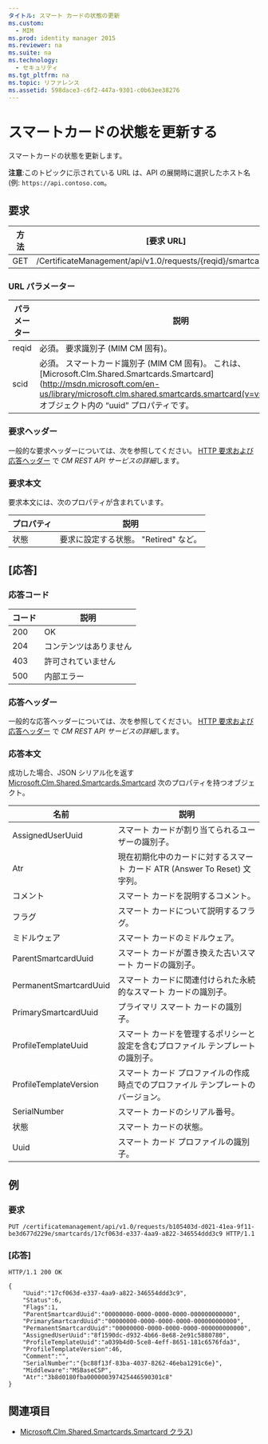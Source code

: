```yaml
---
タイトル: スマート カードの状態の更新
ms.custom:
  - MIM
ms.prod: identity manager 2015
ms.reviewer: na
ms.suite: na
ms.technology:
  - セキュリティ
ms.tgt_pltfrm: na
ms.topic: リファレンス
ms.assetid: 598dace3-c6f2-447a-9301-c0b63ee38276
---
```

# スマートカードの状態を更新する
スマートカードの状態を更新します。

**注意**:このトピックに示されている URL は、API の展開時に選択したホスト名 (例: `https://api.contoso.com`。
## 要求


方法  |[要求 URL]  
---------|---------
GET     |/CertificateManagement/api/v1.0/requests/{reqid}/smartcards/{scid}

### URL パラメーター
パラメーター | 説明
---------|------------
reqid | 必須。 要求識別子 (MIM CM 固有)。
scid | 必須。 スマートカード識別子 (MIM CM 固有)。 これは、[Microsoft.Clm.Shared.Smartcards.Smartcard](http://msdn.microsoft.com/en-us/library/microsoft.clm.shared.smartcards.smartcard(v=vs.100%29.aspx) オブジェクト内の “uuid” プロパティです。

### 要求ヘッダー
一般的な要求ヘッダーについては、次を参照してください。 [HTTP 要求および応答ヘッダー](certificate-management-rest-api-service-details.md#HttpHeaders) で *CM REST API サービスの詳細*します。
### 要求本文
要求本文には、次のプロパティが含まれています。

プロパティ | 説明
---------|-----------
状態 | 要求に設定する状態。 "Retired" など。


## [応答]
### 応答コード
コード  |説明  
---------|---------
200     | OK
204 | コンテンツはありません
403 | 許可されていません
500 | 内部エラー

### 応答ヘッダー
一般的な応答ヘッダーについては、次を参照してください。 [HTTP 要求および応答ヘッダー](certificate-management-rest-api-service-details.md#HttpHeaders) で *CM REST API サービスの詳細*します。
### 応答本文
成功した場合、JSON シリアル化を返す [Microsoft.Clm.Shared.Smartcards.Smartcard](http://msdn.microsoft.com/library/microsoft.clm.shared.smartcards.smartcard.aspx) 次のプロパティを持つオブジェクト。

名前 | 説明
-----|-----------
AssignedUserUuid | スマート カードが割り当てられるユーザーの識別子。
Atr | 現在初期化中のカードに対するスマート カード ATR (Answer To Reset) 文字列。
コメント | スマート カードを説明するコメント。
フラグ | スマート カードについて説明するフラグ。
ミドルウェア | スマート カードのミドルウェア。
ParentSmartcardUuid | スマート カードが置き換えた古いスマート カードの識別子。
PermanentSmartcardUuid | スマート カードに関連付けられた永続的なスマート カードの識別子。
PrimarySmartcardUuid | プライマリ スマート カードの識別子。
ProfileTemplateUuid | スマート カードを管理するポリシーと設定を含むプロファイル テンプレートの識別子。
ProfileTemplateVersion | スマート カード プロファイルの作成時点でのプロファイル テンプレートのバージョン。
SerialNumber | スマート カードのシリアル番号。
状態 | スマート カードの状態。
Uuid | スマート カード プロファイルの識別子。

## 例

### 要求
```
PUT /certificatemanagement/api/v1.0/requests/b105403d-d021-41ea-9f11-be3d677d229e/smartcards/17cf063d-e337-4aa9-a822-346554ddd3c9 HTTP/1.1

```
### [応答]
```
HTTP/1.1 200 OK

{
    "Uuid":"17cf063d-e337-4aa9-a822-346554ddd3c9",
    "Status":6,
    "Flags":1,
    "ParentSmartcardUuid":"00000000-0000-0000-0000-000000000000",
    "PrimarySmartcardUuid":"00000000-0000-0000-0000-000000000000",
    "PermanentSmartcardUuid":"00000000-0000-0000-0000-000000000000",
    "AssignedUserUuid":"8f1590dc-d932-4b66-8e68-2e91c5880780",
    "ProfileTemplateUuid":"a039b4d0-5ce8-4eff-8651-181c6576fda3",
    "ProfileTemplateVersion":46,
    "Comment":"",
    "SerialNumber":"{bc88f13f-83ba-4037-8262-46eba1291c6e}",
    "Middleware":"MSBaseCSP",
    "Atr":"3b8d0180fba000000397425446590301c8"
}
```       
## 関連項目

- [Microsoft.Clm.Shared.Smartcards.Smartcard クラス](https://msdn.microsoft.com/library/microsoft.clm.shared.smartcards.smartcard.aspx))


<!--HONumber=Mar16_HO1-->


